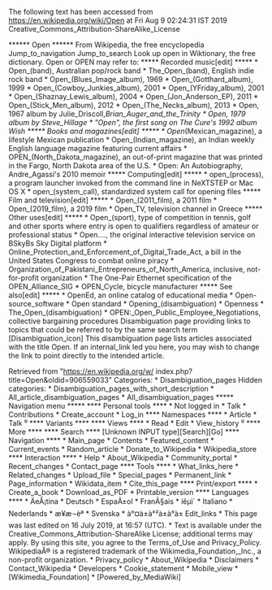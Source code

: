 The following text has been accessed from https://en.wikipedia.org/wiki/Open at Fri Aug 9 02:24:31 IST 2019
Creative_Commons_Attribution-ShareAlike_License




















****** Open ******
From Wikipedia, the free encyclopedia
Jump_to_navigation Jump_to_search
 Look up open in Wiktionary, the free dictionary.
Open or OPEN may refer to:
***** Recorded music[edit] *****
    * Open_(band), Australian pop/rock band
    * The_Open_(band), English indie rock band
    * Open_(Blues_Image_album), 1969
    * Open_(Gotthard_album), 1999
    * Open_(Cowboy_Junkies_album), 2001
    * Open_(YFriday_album), 2001
    * Open_(Shaznay_Lewis_album), 2004
    * Open_(Jon_Anderson_EP), 2011
    * Open_(Stick_Men_album), 2012
    * Open_(The_Necks_album), 2013
    * Open, 1967 album by Julie_Driscoll,_Brian_Auger_and_the_Trinity
    * Open, 1979 album by Steve_Hillage
    * "Open", the first song on The Cure's 1992 album Wish
***** Books and magazines[edit] *****
    * Open_(Mexican_magazine), a lifestyle Mexican publication
    * Open_(Indian_magazine), an Indian weekly English language magazine
      featuring current affairs
    * OPEN_(North_Dakota_magazine), an out-of-print magazine that was printed
      in the Fargo, North Dakota area of the U.S.
    * Open: An Autobiography, Andre_Agassi's 2010 memoir
***** Computing[edit] *****
    * open_(process), a program launcher invoked from the command line in
      NeXTSTEP or Mac OS X
    * open_(system_call), standardized system call for opening files
***** Film and television[edit] *****
    * Open_(2011_film), a 2011 film
    * Open_(2019_film), a 2019 film
    * Open_TV, television channel in Greece
***** Other uses[edit] *****
    * Open_(sport), type of competition in tennis, golf and other sports where
      entry is open to qualifiers regardless of amateur or professional status
    * Open...., the original interactive television service on BSkyBs Sky
      Digital platform
    * Online_Protection_and_Enforcement_of_Digital_Trade_Act, a bill in the
      United States Congress to combat online piracy
    * Organization_of_Pakistani_Entrepreneurs_of_North_America, inclusive, not-
      for-profit organization
    * The One-Pair Ethernet specification of the OPEN_Alliance_SIG
    * OPEN_Cycle, bicycle manufacturer
***** See also[edit] *****
    * OpenEd, an online catalog of educational media
    * Open-source_software
    * Open standard
    * Opening_(disambiguation)
    * Openness
    * The_Open_(disambiguation)
    * OPEN:_Open_Public_Employee_Negotiations, collective bargaining procedures
                      Disambiguation page providing links to topics that could
                      be referred to by the same search term
[Disambiguation_icon] This disambiguation page lists articles associated with
                      the title Open.
                      If an internal_link led you here, you may wish to change
                      the link to point directly to the intended article.

Retrieved from "https://en.wikipedia.org/w/
index.php?title=Open&oldid=906559033"
Categories:
    * Disambiguation_pages
Hidden categories:
    * Disambiguation_pages_with_short_description
    * All_article_disambiguation_pages
    * All_disambiguation_pages
***** Navigation menu *****
**** Personal tools ****
    * Not logged in
    * Talk
    * Contributions
    * Create_account
    * Log_in
**** Namespaces ****
    * Article
    * Talk
⁰
**** Variants ****
**** Views ****
    * Read
    * Edit
    * View_history
⁰
**** More ****
**** Search ****
[Unknown INPUT type][Search][Go]
**** Navigation ****
    * Main_page
    * Contents
    * Featured_content
    * Current_events
    * Random_article
    * Donate_to_Wikipedia
    * Wikipedia_store
**** Interaction ****
    * Help
    * About_Wikipedia
    * Community_portal
    * Recent_changes
    * Contact_page
**** Tools ****
    * What_links_here
    * Related_changes
    * Upload_file
    * Special_pages
    * Permanent_link
    * Page_information
    * Wikidata_item
    * Cite_this_page
**** Print/export ****
    * Create_a_book
    * Download_as_PDF
    * Printable_version
**** Languages ****
    * ÄeÅ¡tina
    * Deutsch
    * EspaÃ±ol
    * FranÃ§ais
    * íêµ­ì´
    * Italiano
    * Nederlands
    * æ¥æ¬èª
    * Svenska
    * à°¤à±à°²à±à°à±
Edit_links
    * This page was last edited on 16 July 2019, at 16:57 (UTC).
    * Text is available under the Creative_Commons_Attribution-ShareAlike
      License; additional terms may apply. By using this site, you agree to the
      Terms_of_Use and Privacy_Policy. WikipediaÂ® is a registered trademark of
      the Wikimedia_Foundation,_Inc., a non-profit organization.
    * Privacy_policy
    * About_Wikipedia
    * Disclaimers
    * Contact_Wikipedia
    * Developers
    * Cookie_statement
    * Mobile_view
    * [Wikimedia_Foundation]
    * [Powered_by_MediaWiki]
